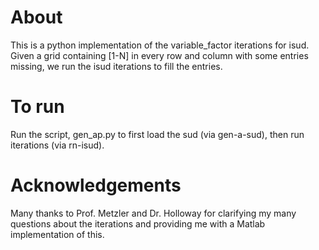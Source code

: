 # About
This is a python implementation of the variable_factor iterations for isud. Given a grid containing [1-N] in every row and column with some entries missing, we run the isud iterations to fill the entries.     

# To run
Run the script, gen_ap.py to first load the sud (via gen-a-sud), then run iterations (via rn-isud). 

# Acknowledgements
Many thanks to Prof. Metzler and Dr. Holloway for clarifying my many questions about the iterations and providing me with a Matlab implementation of this.
